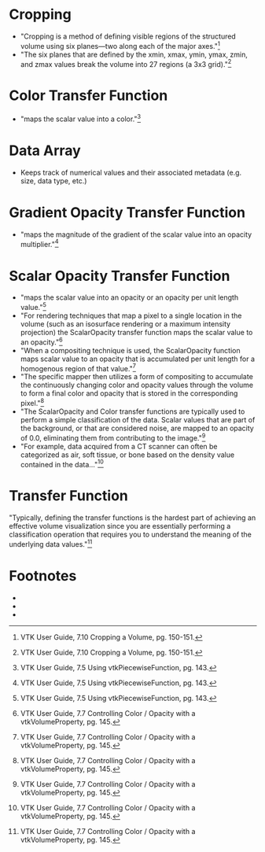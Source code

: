 # Cropping
- "Cropping is a method of defining visible regions of the structured volume using six planes—two along each of the major axes."[^3]
- "The six planes that are defined by the xmin, xmax, ymin, ymax, zmin, and zmax values break the volume into 27 regions (a 3x3 grid)."[^3]

# Color Transfer Function
- "maps the scalar value into a color."[^1]

# Data Array
- Keeps track of numerical values and their associated metadata (e.g. size, data type, etc.)

# Gradient Opacity Transfer Function
- "maps the magnitude of the gradient of the scalar value into an opacity multiplier."[^1]

# Scalar Opacity Transfer Function
- "maps the scalar value into an opacity or an opacity per unit length value."[^1]
- "For rendering techniques that map a pixel to a single location in the volume (such as an isosurface rendering or a maximum intensity projection) the ScalarOpacity transfer function maps the scalar value to an opacity."[^2]
- "When a compositing technique is used, the ScalarOpacity function maps
scalar value to an opacity that is accumulated per unit length for a homogenous region of that value."[^2]
- "The specific mapper then utilizes a form of compositing to accumulate the continuously changing color and opacity values through the volume to form a final color and opacity that is stored in the corresponding pixel."[^2]
- "The ScalarOpacity and Color transfer functions are typically used to perform a simple classification of the data. Scalar values that are part of the background, or that are considered noise, are mapped to an opacity of 0.0, eliminating them from contributing to the image."[^2]
- "For example, data acquired from a CT scanner can often be categorized as air, soft tissue, or bone based on the density value contained in the data..."[^2]

# Transfer Function
"Typically, defining the transfer functions is the hardest part of achieving an effective volume visualization since you are essentially performing a classification operation that requires you to understand the meaning of the underlying data values."[^2]

# Footnotes
- [^1]: VTK User Guide, 7.5 Using vtkPiecewiseFunction, pg. 143.
- [^2]: VTK User Guide, 7.7 Controlling Color / Opacity with a vtkVolumeProperty, pg. 145.
- [^3]: VTK User Guide, 7.10 Cropping a Volume, pg. 150-151.